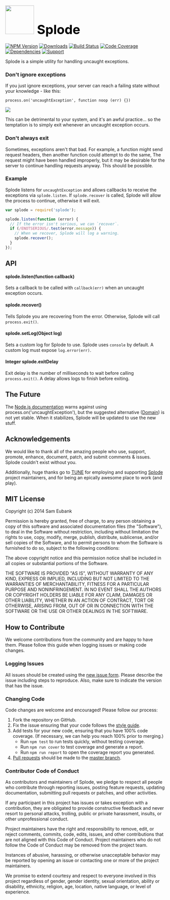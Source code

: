 # <a href="http://lighter.io/splode" style="font-size:40px;text-decoration:none;color:#000"><img src="https://cdn.rawgit.com/lighterio/lighter.io/master/public/splode.svg" style="width:90px;height:90px"> Splode</a>
[![NPM Version](https://img.shields.io/npm/v/splode.svg)](https://npmjs.org/package/splode)
[![Downloads](https://img.shields.io/npm/dm/splode.svg)](https://npmjs.org/package/splode)
[![Build Status](https://img.shields.io/travis/lighterio/splode.svg)](https://travis-ci.org/lighterio/splode)
[![Code Coverage](https://img.shields.io/coveralls/lighterio/splode/master.svg)](https://coveralls.io/r/lighterio/splode)
[![Dependencies](https://img.shields.io/david/lighterio/splode.svg)](https://david-dm.org/lighterio/splode)
[![Support](https://img.shields.io/gratipay/Lighter.io.svg)](https://gratipay.com/Lighter.io/)


Splode is a simple utility for handling uncaught exceptions.


### Don't ignore exceptions

If you just ignore exceptions, your server can reach a failing state without
your knowledge - like this:
```
process.on('uncaughtException', function noop (err) {})
```
![](http://media.giphy.com/media/gFwZfXIqD0eNW/giphy.gif)

This can be detrimental to your system, and it's an awful practice... so the
temptation is to simply exit whenever an uncaught exception occurs.

### Don't always exit

Sometimes, exceptions aren't that bad. For example, a function might send
request headers, then another function could attempt to do the same, The
request might have been handled improperly, but it may be desirable for the
server to continue handling requests anyway. This should be possible.

### Example

Splode listens for `uncaughtException` and allows callbacks to receive the
exceptions via `splode.listen`. If `splode.recover` is called, Splode will
allow the process to continue, otherwise it will exit.

```javascript
var splode = require('splode');

splode.listen(function (error) {
  // If the error isn't serious, we can `recover`.
  if (/ENOTSERIOUS/.test(error.message)) {
    // When we recover, Splode will log a warning.
    splode.recover();
  }
});
```

## API

#### splode.listen(function callback)
Sets a callback to be called with `callback(err)` when an uncaught exception
occurs.

#### splode.recover()
Tells Splode you are recovering from the error. Otherwise, Splode will call
`process.exit()`.

#### splode.setLog(Object log)
Sets a custom log for Splode to use. Splode uses `console` by default.
A custom log must expose `log.error(err)`.

#### Integer splode.exitDelay
Exit delay is the number of milliseconds to wait before calling
`process.exit()`. A delay allows logs to finish before exiting.


## The Future

The [Node.js documentation](http://nodejs.org/api/process.html#process_event_uncaughtexception)
warns against using process.on('uncaughtException'), but the suggested
alternative ([Domain](http://nodejs.org/api/domain.html)) is not yet stable.
When it stabilizes, Splode will be updated to use the new stuff.


## Acknowledgements

We would like to thank all of the amazing people who use, support,
promote, enhance, document, patch, and submit comments & issues.
Splode couldn't exist without you.

Additionally, huge thanks go to [TUNE](http://www.tune.com) for employing
and supporting [Splode](http://lighter.io/splode) project maintainers,
and for being an epically awesome place to work (and play).


## MIT License

Copyright (c) 2014 Sam Eubank

Permission is hereby granted, free of charge, to any person obtaining a copy
of this software and associated documentation files (the "Software"), to deal
in the Software without restriction, including without limitation the rights
to use, copy, modify, merge, publish, distribute, sublicense, and/or sell
copies of the Software, and to permit persons to whom the Software is
furnished to do so, subject to the following conditions:

The above copyright notice and this permission notice shall be included in all
copies or substantial portions of the Software.

THE SOFTWARE IS PROVIDED "AS IS", WITHOUT WARRANTY OF ANY KIND, EXPRESS OR
IMPLIED, INCLUDING BUT NOT LIMITED TO THE WARRANTIES OF MERCHANTABILITY,
FITNESS FOR A PARTICULAR PURPOSE AND NONINFRINGEMENT. IN NO EVENT SHALL THE
AUTHORS OR COPYRIGHT HOLDERS BE LIABLE FOR ANY CLAIM, DAMAGES OR OTHER
LIABILITY, WHETHER IN AN ACTION OF CONTRACT, TORT OR OTHERWISE, ARISING FROM,
OUT OF OR IN CONNECTION WITH THE SOFTWARE OR THE USE OR OTHER DEALINGS IN THE
SOFTWARE.


## How to Contribute

We welcome contributions from the community and are happy to have them.
Please follow this guide when logging issues or making code changes.

### Logging Issues

All issues should be created using the
[new issue form](https://github.com/lighterio/splode/issues/new).
Please describe the issue including steps to reproduce. Also, make sure
to indicate the version that has the issue.

### Changing Code

Code changes are welcome and encouraged! Please follow our process:

1. Fork the repository on GitHub.
2. Fix the issue ensuring that your code follows the
   [style guide](http://lighter.io/style-guide).
3. Add tests for your new code, ensuring that you have 100% code coverage.
   (If necessary, we can help you reach 100% prior to merging.)
   * Run `npm test` to run tests quickly, without testing coverage.
   * Run `npm run cover` to test coverage and generate a report.
   * Run `npm run report` to open the coverage report you generated.
4. [Pull requests](http://help.github.com/send-pull-requests/) should be made
   to the [master branch](https://github.com/lighterio/splode/tree/master).

### Contributor Code of Conduct

As contributors and maintainers of Splode, we pledge to respect all
people who contribute through reporting issues, posting feature requests,
updating documentation, submitting pull requests or patches, and other
activities.

If any participant in this project has issues or takes exception with a
contribution, they are obligated to provide constructive feedback and never
resort to personal attacks, trolling, public or private harassment, insults, or
other unprofessional conduct.

Project maintainers have the right and responsibility to remove, edit, or
reject comments, commits, code, edits, issues, and other contributions
that are not aligned with this Code of Conduct. Project maintainers who do
not follow the Code of Conduct may be removed from the project team.

Instances of abusive, harassing, or otherwise unacceptable behavior may be
reported by opening an issue or contacting one or more of the project
maintainers.

We promise to extend courtesy and respect to everyone involved in this project
regardless of gender, gender identity, sexual orientation, ability or
disability, ethnicity, religion, age, location, native language, or level of
experience.
